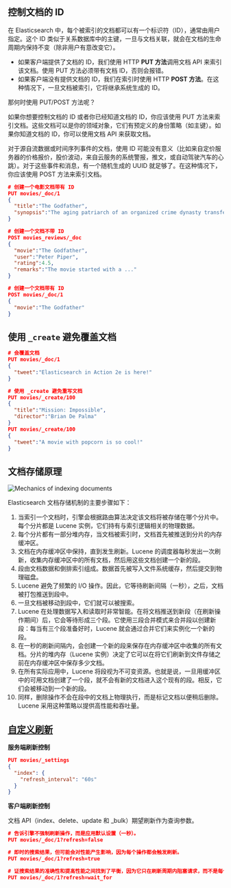 ## 控制文档的 ID

在 Elasticsearch 中，每个被索引的文档都可以有一个标识符（ID），通常由用户指定。这个 ID 类似于关系数据库中的主键，一旦与文档关联，就会在文档的生命周期内保持不变（除非用户有意改变它）。

- 如果客户端提供了文档的 ID，我们使用 HTTP **PUT 方法**调用文档 API 来索引该文档。使用 PUT 方法必须带有文档 ID，否则会报错。
- 如果客户端没有提供文档的 ID，我们在索引时使用 HTTP **POST 方法**。在这种情况下，一旦文档被索引，它将继承系统生成的 ID。

那何时使用 PUT/POST 方法呢？

如果你想要控制文档的 ID 或者你已经知道文档的 ID，你应该使用 PUT 方法来索引文档。这些文档可以是你的领域对象，它们有预定义的身份策略（如主键）。如果你知道文档的 ID，你可以使用文档 API 来获取文档。

对于源自流数据或时间序列事件的文档，使用 ID 可能没有意义（比如来自定价服务器的价格报价，股价波动，来自云服务的系统警报，推文，或自动驾驶汽车的心跳）。对于这些事件和消息，有一个随机生成的 UUID 就足够了。在这种情况下，你应该使用 POST 方法来索引文档。

```json
# 创建一个电影文档带有 ID
PUT movies/_doc/1
{
  "title":"The Godfather",
  "synopsis":"The aging patriarch of an organized crime dynasty transfers control of his clandestine empire to his reluctant son"
}

# 创建一个文档不带 ID
POST movies_reviews/_doc
{
  "movie":"The Godfather",
  "user":"Peter Piper",
  "rating":4.5,
  "remarks":"The movie started with a ..."
}

# 创建一个文档带有 ID
POST movies/_doc/1
{
  "movie":"The Godfather"
}
```

## 使用 `_create` 避免覆盖文档

```json
# 会覆盖文档
PUT movies/_doc/1
{
  "tweet":"Elasticsearch in Action 2e is here!"
}

# 使用 _create 避免重写文档
PUT movies/_create/100
{
  "title":"Mission: Impossible",
  "director":"Brian De Palma"
}
PUT movies/_create/100
{
  "tweet":"A movie with popcorn is so cool!"
}
```

## 文档存储原理

![Mechanics of indexing documents](https://image.linux88.com/2024/04/23/edde42db56a375b94a60efe7ffe4de69.svg)

Elasticsearch 文档存储机制的主要步骤如下：

1. 当索引一个文档时，引擎会根据路由算法决定该文档将被存储在哪个分片中。每个分片都是 Lucene 实例，它们持有与索引逻辑相关的物理数据。
2. 每个分片都有一部分堆内存，当文档被索引时，文档首先被推送到分片的内存缓冲区。
3. 文档在内存缓冲区中保持，直到发生刷新。Lucene 的调度器每秒发出一次刷新，收集内存缓冲区中的所有文档，然后用这些文档创建一个新的段。
4. 段由文档数据和倒排索引组成。数据首先被写入文件系统缓存，然后提交到物理磁盘。
5. Lucene 避免了频繁的 I/O 操作。因此，它等待刷新间隔（一秒），之后，文档被打包推送到段中。
6. 一旦文档被移动到段中，它们就可以被搜索。
7. Lucene 在处理数据写入和读取时非常智能。在将文档推送到新段（在刷新操作期间）后，它会等待形成三个段。它使用三段合并模式来合并段以创建新段：每当有三个段准备好时，Lucene 就会通过合并它们来实例化一个新的段。
8. 在一秒的刷新间隔内，会创建一个新的段来保存在内存缓冲区中收集的所有文档。分片的堆内存（Lucene 实例）决定了它可以在将它们刷新到文件存储之前在内存缓冲区中保存多少文档。
9. 在所有实际应用中，Lucene 将段视为不可变资源。也就是说，一旦用缓冲区中的可用文档创建了一个段，就不会有新的文档进入这个现有的段。相反，它们会被移动到一个新的段。
10. 同样，删除操作不会在段中的文档上物理执行，而是标记文档以便稍后删除。Lucene 采用这种策略以提供高性能和吞吐量。

## [自定义刷新](https://www.elastic.co/guide/en/elasticsearch/reference/current/docs-refresh.html)

**服务端刷新控制**

```json
PUT movies/_settings
{
  "index": {
    "refresh_interval": "60s"
  }
}
```

**客户端刷新控制**

文档 API（index、delete、update 和 \_bulk）期望刷新作为查询参数。

```json
# 告诉引擎不强制刷新操作，而是应用默认设置（一秒）。
PUT movies/_doc/1?refresh=false

# 即时的搜索结果，但可能会对性能产生影响，因为每个操作都会触发刷新。
PUT movies/_doc/1?refresh=true

# 证搜索结果的准确性和提高性能之间找到了平衡，因为它只在刷新周期内阻塞请求，而不是每个操作都触发刷新。
PUT movies/_doc/1?refresh=wait_for
```
